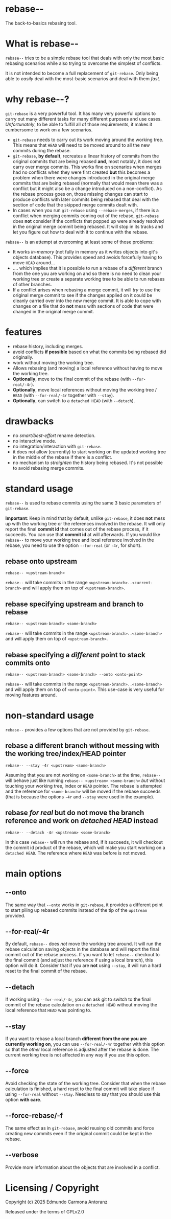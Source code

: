 # rebase--

The back-to-basics rebasing tool.


# What is rebase--

`rebase--` tries to be a simple rebase tool that
deals with only the most basic rebasing scenarios
while also trying to overcome the simplest of 
conflicts.

It is not intended to become a full replacement of `git-rebase`. Only
being able to _easily_ deal with the most-basic scenarios and deal with
them _fast_.


# why rebase--?
`git-rebase` is a very powerful tool. It has many very powerful options to carry out many
different tasks for many different purposes and use cases. _Unfortunately_, to be able to
fulfill all of those requirements, it makes it cumbersome to work on a few scenarios.

- `git-rebase` needs to carry out its work moving around the working tree. This means
  that `HEAD` will need to be moved around to all the new commits during the rebase.
- `git-rebase`, **by default**, recreates a linear history of commits from the original
  commits that are being rebased **and**, most notably, it does not carry over merge commits.
  This works fine on scenarios when merges had no conflicts when they were first created **but**
  this becomes a problem when there were changes introduced in the original merge commits that
  are being rebased (normally that would mean there was a conflict but it might also be a change
  introduced on a non-conflict). As the rebase process goes on, those missing changes can start
  to produce conflicts with later commits being rebased that deal with the section
  of code that the skipped merge commits dealt with.
- In cases when you run `git-rebase` using `--rebase-merges`, if there is a conflict when
  merging commits coming out of the rebase, `git-rebase` does **not** consider if the conflicts
  that popped up were already resolved in the original merge commit being rebased. It will stop in
  its tracks and let you figure out how to deal with it to continue with the rebase.

`rebase--` is an attempt at overcoming at least some of those problems:

- It works _in-memory_ (not fully in memory as it writes objects into git's objects database).
  This provides speed and avoids forcefully having to move `HEAD` around...
- .... which implies that it is possible to run a rebase of a _different_ branch from the one you
  are working on and so there is no need to clean your working tree or create a separate working
  tree to be able to run rebases of other branches.
- If a conflict arises when rebasing a merge commit, it will _try_ to use the original
  merge commit to see if the changes applied on it could be cleanly carried over into the
  new merge commit. It is able to cope with changes on a file that do **not** mess with
  sections of code that were changed in the original merge commit.


# features
- rebase history, including merges.
- avoid conflicts **if possible** based on what the commits being rebased did originally.
- work without moving the working tree.
- Allows rebasing (and moving) a local reference without having to move the working tree.
- **Optionally**, move to the final commit of the rebase (with `--for-real/-4r`).
- **Optionally**, move local references without moving the working tree / `HEAD` (with `--for-real/-4r`
  together with `--stay`).
- **Optionally**, can switch to a `detached HEAD` (with `--detach`).


# drawbacks
- no _smart/best-effort_ rename detection.
- no interactive mode.
- no integration/interaction with `git-rebase`.
- it does not allow (currently) to start working on the updated working tree
  in the middle of the rebase if there is a conflict.
- no mechanism to _straighten_ the history being rebased. It's not possible to
  avoid rebasing merge commits.


# standard usage

`rebase--` is used to rebase commits using the same 3 basic parameters of `git-rebase`.

**Important**: Keep in mind that by default, unlike `git-rebase`, it does **not** mess up
with the working tree or the references involved in the rebase. It will only report the final
**commit id** that comes out of the rebase process, if it succeeds. You can use that **commit id**
at will afterwards. If you would like `rebase--` to move your working tree and local reference involved
in the rebase, you need to use the option `--for-real` (or `-4r`, for short).

## rebase onto upstream
```
rebase-- <upstream-branch>
```
`rebase--` will take commits in the range `<upstream-branch>..<current-branch>` and will
apply them on top of `<upstream-branch>`.

## rebase specifying upstream and branch to rebase
```
rebase-- <upstream-branch> <some-branch>
```
`rebase--` will take commits in the range `<upstream-branch>..<some-branch>` and will
apply them on top of `<upstream-branch>`.

## rebase specifying a _different_ point to stack commits onto
```
rebase-- <upstream-branch> <some-branch> --onto <onto-point>
```
`rebase--` will take commits in the range `<upstream-branch>..<some-branch>` and will
apply them on top of `<onto-point>`. This use-case is very useful for moving features around.


# non-standard usage
`rebase--` provides a few options that are not provided by `git-rebase`.

## rebase a different branch without messing with the working tree/index/HEAD pointer
```
rebase-- --stay -4r <upstream> <some-branch>
```
Assuming that you are not working on `<some-branch>` at the time, `rebase--` will behave just like
running `rebase-- <upstream> <some-branch>` _but_ without touching your working tree, index or
`HEAD` pointer. The rebase is attempted and the reference for `<some-branch>` will be moved if the
rebase succeeds (that is because the options `-4r` and `--stay` were used in the example).

## rebase _for real_ but do not move the branch reference and work on _detached HEAD_ instead
```
rebase-- --detach -4r <upstream> <some-branch>
```
In this case `rebase--` will run the rebase and, if it succeeds, it will checkout the commit id
product of the rebase, which will make you start working on a `detached HEAD`. The reference where
`HEAD` was before is not moved.


# main options

## --onto
The same way that `--onto` works in `git-rebase`, it provides a different point
to start piling up rebased commits instead of the tip of the `upstream` provided.

## --for-real/-4r
By default, `rebase--` does _not_ move the working tree around. It will run the
rebase calculation saving objects in the database and will report the final commit
out of the rebase process. If you want to let `rebase--` checkout to the final commit
(and adjust the reference if using a local branch), this option will do it. Consider that
if you are **not** using `--stay`, it will run a hard reset to the final commit of the rebase.

## --detach
If working using `--for-real/-4r`, you can ask git to switch to the final commit of the rebase
calculation on a `detached HEAD` without moving the local reference that `HEAD` was pointing to.

## --stay
If you want to rebase a local branch **different from the one you are currently working on**,
you can use `--for-real/-4r` together with this option so that the _other_ local reference is adjusted
after the rebase is done. The current working tree is not affected in any way if you use this option.

## --force
Avoid checking the state of the working tree. Consider that when the rebase calculation is finished, a hard
reset to the final commit will take place if using `--for-real` without `--stay`. Needless to say that
you should use this option **with care**.

## --force-rebase/-f
The same effect as in `git-rebase`, avoid reusing old commits and force creating new commits even if
the original commit could be kept in the rebase.

## --verbose
Provide more information about the objects that are involved in a conflict.

# Licensing / Copyright
Copyright (c) 2025 Edmundo Carmona Antoranz

Released under the terms of GPLv2.0
